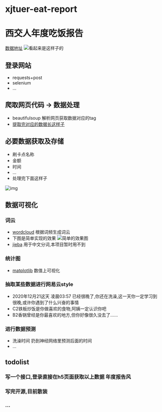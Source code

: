 # xjtuer-eat-report
# 西交人年度吃饭报告
[数据地址](https://card.xjtu.edu.cn/) 
![看起来是这样子的](https://github.com/notomatoes/xjtuer-eat-report/blob/main/img/%E7%95%8C%E9%9D%A2.jpg)



## 登录网站 
- requests+post
- selenium
- ...


## 爬取网页代码 -> 数据处理
- beautifulsoup  解析网页获取数据对应的tag
- [提取完对应的数据长这样子](http://htmlpreview.github.io/?https://github.com/notomatoes/xjtuer-eat-report/blob/main/img/consumption_data.html)

## 必要数据获取及存储
- 刷卡点名称
- 金额
- 时间
- ...
- 处理完下面这样子 

![img](https://github.com/notomatoes/xjtuer-eat-report/blob/main/img/table.png)

## 数据可视化
### 词云
- [wordcloud](http://amueller.github.io/word_cloud/auto_examples/index.html)   根据词频生成词云
- 下图是简单实现的效果
![简单的效果图](https://github.com/notomatoes/xjtuer-eat-report/blob/main/img/result1.jpg)
- [jieba](https://pypi.org/project/jieba/)    用于中文分词,本项目暂时用不到 
### 统计图
- [matplotlib](https://matplotlib.org/gallery/index.html)   数值上可视化
### 抽取某些数据进行网易云style
- 2020年12月21这天 凌晨03:57 已经很晚了,你还在洗澡,这一天你一定学习到很晚,或许你遇到了什么兴奋的事情
- C2铁板炒饭是你做喜欢的食物,阿姨一定认识你吧
- B2香锅曾经是你最喜欢的地方,但你好像很久没去了......
### 进行数据预测
- 洗澡时间 扔到神经网络里预测后面的时间
- ... 
## todolist 
### 写一个接口,登录直接在h5页面获取以上数据 年度报告风
### 写完开源,目前散装
### ...
